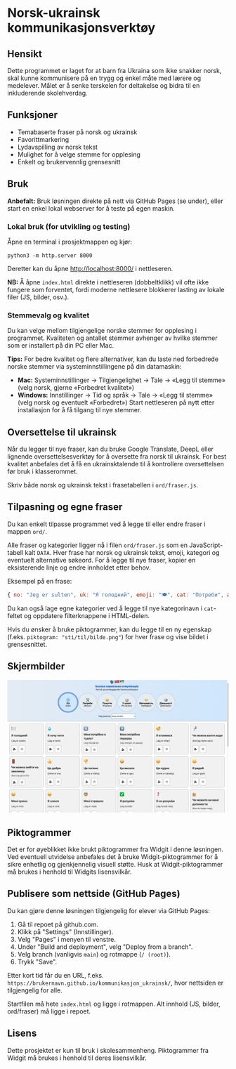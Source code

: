 # Norsk-ukrainsk kommunikasjonsverktøy

## Hensikt
Dette programmet er laget for at barn fra Ukraina som ikke snakker norsk, skal kunne kommunisere på en trygg og enkel måte med lærere og medelever. Målet er å senke terskelen for deltakelse og bidra til en inkluderende skolehverdag.

## Funksjoner
- Temabaserte fraser på norsk og ukrainsk
- Favorittmarkering
- Lydavspilling av norsk tekst
- Mulighet for å velge stemme for opplesing
- Enkelt og brukervennlig grensesnitt


## Bruk

**Anbefalt:** Bruk løsningen direkte på nett via GitHub Pages (se under), eller start en enkel lokal webserver for å teste på egen maskin.

### Lokal bruk (for utvikling og testing)
Åpne en terminal i prosjektmappen og kjør:

```
python3 -m http.server 8000
```

Deretter kan du åpne [http://localhost:8000/](http://localhost:8000/) i nettleseren.

**NB:** Å åpne `index.html` direkte i nettleseren (dobbeltklikk) vil ofte ikke fungere som forventet, fordi moderne nettlesere blokkerer lasting av lokale filer (JS, bilder, osv.).

### Stemmevalg og kvalitet
Du kan velge mellom tilgjengelige norske stemmer for opplesing i programmet. Kvaliteten og antallet stemmer avhenger av hvilke stemmer som er installert på din PC eller Mac.

**Tips:** For bedre kvalitet og flere alternativer, kan du laste ned forbedrede norske stemmer via systeminnstillingene på din datamaskin:
- **Mac:** Systeminnstillinger → Tilgjengelighet → Tale → «Legg til stemme» (velg norsk, gjerne «Forbedret kvalitet»)
- **Windows:** Innstillinger → Tid og språk → Tale → «Legg til stemme» (velg norsk og eventuelt «Forbedret»)
Start nettleseren på nytt etter installasjon for å få tilgang til nye stemmer.

## Oversettelse til ukrainsk
Når du legger til nye fraser, kan du bruke Google Translate, DeepL eller lignende oversettelsesverktøy for å oversette fra norsk til ukrainsk. For best kvalitet anbefales det å få en ukrainsktalende til å kontrollere oversettelsen før bruk i klasserommet.

Skriv både norsk og ukrainsk tekst i frasetabellen i `ord/fraser.js`.

## Tilpasning og egne fraser
Du kan enkelt tilpasse programmet ved å legge til eller endre fraser i mappen `ord/`.

Alle fraser og kategorier ligger nå i filen `ord/fraser.js` som en JavaScript-tabell kalt `DATA`. Hver frase har norsk og ukrainsk tekst, emoji, kategori og eventuelt alternative søkeord. For å legge til nye fraser, kopier en eksisterende linje og endre innholdet etter behov.

Eksempel på en frase:
```js
{ no: "Jeg er sulten", uk: "Я голодний", emoji: "🍽️", cat: "Потреби", alt: ["mat", "spise", "hungry"] },
```

Du kan også lage egne kategorier ved å legge til nye kategorinavn i `cat`-feltet og oppdatere filterknappene i HTML-delen.

Hvis du ønsker å bruke piktogrammer, kan du legge til en ny egenskap (f.eks. `piktogram: "sti/til/bilde.png"`) for hver frase og vise bildet i grensesnittet.

## Skjermbilder

![Hovedbilde](screenshots/main_screenshot.png)

## Piktogrammer
Det er for øyeblikket ikke brukt piktogrammer fra Widgit i denne løsningen. Ved eventuell utvidelse anbefales det å bruke Widgit-piktogrammer for å sikre enhetlig og gjenkjennelig visuell støtte. Husk at Widgit-piktogrammer må brukes i henhold til Widgits lisensvilkår.

## Publisere som nettside (GitHub Pages)

Du kan gjøre denne løsningen tilgjengelig for elever via GitHub Pages:

1. Gå til repoet på github.com.
2. Klikk på "Settings" (Innstillinger).
3. Velg "Pages" i menyen til venstre.
4. Under "Build and deployment", velg "Deploy from a branch".
5. Velg branch (vanligvis `main`) og rotmappe (`/ (root)`).
6. Trykk "Save".

Etter kort tid får du en URL, f.eks. `https://brukernavn.github.io/kommunikasjon_ukrainsk/`, hvor nettsiden er tilgjengelig for alle.

Startfilen må hete `index.html` og ligge i rotmappen. Alt innhold (JS, bilder, ord/fraser) må ligge i repoet.

## Lisens
Dette prosjektet er kun til bruk i skolesammenheng. Piktogrammer fra Widgit må brukes i henhold til deres lisensvilkår.
